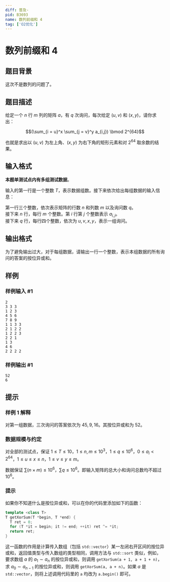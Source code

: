 ```yaml
---
diff: 普及-
pid: B3693
name: 数列前缀和 4
tag: ['O2优化']
---
```

# 数列前缀和 4
## 题目背景

这次不是数列的问题了。
## 题目描述

给定一个 $n$ 行 $m$ 列的矩阵 $a$，有 $q$ 次询问，每次给定 $(u, v)$ 和 $(x, y)$，请你求出：

$$(\sum_{i = u}^x \sum_{j = v}^y a_{i,j}) \bmod 2^{64}$$

也就是求出以 $(u, v)$ 为左上角、$(x,y)$ 为右下角的矩形元素和对 $2^{64}$ 取余数的结果。
## 输入格式

**本题单测试点内有多组测试数据**。

输入的第一行是一个整数 $T$，表示数据组数。接下来依次给出每组数据的输入信息：

第一行三个整数，依次表示矩阵的行数 $n$ 和列数 $m$ 以及询问数 $q$。  
接下来 $n$ 行，每行 $m$ 个整数。第 $i$ 行第 $j$ 个整数表示 $a_{i,j}$。  
接下来 $q$ 行，每行四个整数，依次为 $u,v,x, y$，表示一组询问。
## 输出格式

为了避免输出过大，对于每组数据，请输出一行一个整数，表示本组数据的所有询问的答案的按位异或和。
## 样例

### 样例输入 #1
```
2
3 3 3
1 2 3
4 5 6
7 8 9
1 1 3 3
2 1 2 2
1 2 2 3
2 2 1
1 3
4 6
2 2 2 2
```
### 样例输出 #1
```
52
6
```
## 提示

### 样例 1 解释

对第一组数据，三次询问的答案依次为 $45,9,16$。其按位异或和为 $52$。

### 数据规模与约定

对全部的测试点，保证 $1 \leq T \leq 10$，$1 \leq n, m \leq 10^3$，$1 \leq q \leq 10^6$，$0 \leq a_i < 2^{64}$，$1 \leq u \leq x \leq n$，$1 \leq v \leq y \leq m$。

数据保证 $\sum(n \times m) \leq 10^6$，$\sum q \leq 10^6$。即输入矩阵的总大小和询问总数均不超过 $10^6$。

### 提示
如果你不知道什么是按位异或和，可以在你的代码里添加如下的函数：

```cpp
template <class T>
T getXorSum(T *begin, T *end) {
  T ret = 0;
  for (T *it = begin; it != end; ++it) ret ^= *it;
  return ret;
}
```
这一函数的作用是计算传入数组（包括 `std::vector`）某一左闭右开区间的按位异或和，返回值类型与传入数组的类型相同，调用方法与 `std::sort` 类似，例如，要求数组 $a$ 的 $a_1 \sim a_n$ 的按位异或和，则调用 `getXorSum(a + 1, a + 1 + n)`，求 $a_0 \sim a_{n - 1}$ 的按位异或和，则调用 `getXorSum(a, a + n)`。如果 $a$ 是 `std::vector`，则将上述调用代码里的 `a` 均改为 `a.begin()` 即可。

